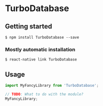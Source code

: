# TurboDatabase

## Getting started

`$ npm install TurboDatabase --save`

### Mostly automatic installation

`$ react-native link TurboDatabase`

## Usage
```javascript
import MyFancyLibrary from 'TurboDatabase';

// TODO: What to do with the module?
MyFancyLibrary;
```
